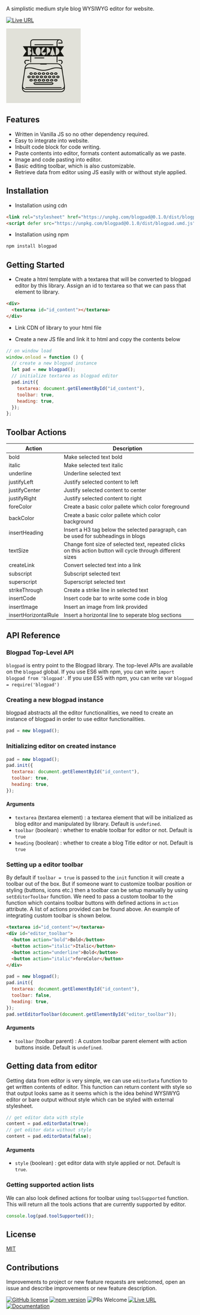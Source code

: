 A simplistic medium style blog WYSIWYG editor for website.

[![Live URL](https://img.shields.io/badge/Live%20URL-Live%20Project%20URL-red)](https://www.tarunbisht.com/blogpad/live.html)

<img src="icon.png" width="200" height="200" alt="Blogpad icon logo">

## Features

- Written in Vanilla JS so no other dependency required.
- Easy to integrate into website.
- Inbuilt code block for code writing.
- Paste contents into editor, formats content automatically as we paste.
- Image and code pasting into editor.
- Basic editing toolbar, which is also customizable.
- Retrieve data from editor using JS easily with or without style applied.

## Installation

- Installation using cdn

```html
<link rel="stylesheet" href="https://unpkg.com/blogpad@0.1.0/dist/blogpad.min.css"/>
<script defer src="https://unpkg.com/blogpad@0.1.0/dist/blogpad.umd.js"></script>
```

- Installation using npm

```bash
npm install blogpad
```

## Getting Started

- Create a html template with a textarea that will be converted to blogpad editor by this library. Assign an id to textarea so that we can pass that element to library.

```html
<div>
  <textarea id="id_content"></textarea>
</div>
```

- Link CDN of library to your html file

- Create a new JS file and link it to html and copy the contents below

```javascript
// on window load
window.onload = function () {
  // create a new blogpad instance
  let pad = new blogpad();
  // initialize textarea as blogpad editor
  pad.init({
    textarea: document.getElementById("id_content"),
    toolbar: true,
    heading: true,
  });
};
```

## Toolbar Actions

| Action               | Description                                                                                                 |
| -------------------- | ----------------------------------------------------------------------------------------------------------- |
| bold                 | Make selected text bold                                                                                     |
| italic               | Make selected text italic                                                                                   |
| underline            | Underline selected text                                                                                     |
| justifyLeft          | Justify selected content to left                                                                            |
| justifyCenter        | Justify selected content to center                                                                          |
| justifyRight         | Justify selected content to right                                                                           |
| foreColor            | Create a basic color pallete which color foreground                                                         |
| backColor            | Create a basic color pallete which color background                                                         |
| insertHeading        | Insert a H3 tag below the selected paragraph, can be used for subheadings in blogs                          |
| textSize             | Change font size of selected text, repeated clicks on this action button will cycle through different sizes |
| createLink           | Convert selected text into a link                                                                           |
| subscript            | Subscript selected text                                                                                     |
| superscript          | Superscript selected text                                                                                   |
| strikeThrough        | Create a strike line in selected text                                                                       |
| insertCode           | Insert code bar to write some code in blog                                                                  |
| insertImage          | Insert an image from link provided                                                                          |
| insertHorizontalRule | Insert a horizontal line to seperate blog sections                                                          |

## API Reference

### Blogpad Top-Level API

`blogpad` is entry point to the Blogpad library. The top-level APIs are available on the `blogpad` global. If you use ES6 with npm, you can write `import blogpad from 'blogpad'`. If you use ES5 with npm, you can write var `blogpad = require('blogpad')`

### Creating a new blogpad instance

blogpad abstracts all the editor functionalities, we need to create an instance of blogpad in order to use editor functionalities.

```javascript
pad = new blogpad();
```

### Initializing editor on created instance

```javascript
pad = new blogpad();
pad.init({
  textarea: document.getElementById("id_content"),
  toolbar: true,
  heading: true,
});
```

#### Arguments

- `textarea` (textarea element) : a textarea element that will be initialized as blog editor and manipulated by library. Default is `undefined`.
- `toolbar` (boolean) : whether to enable toolbar for editor or not. Default is `true`
- `heading` (boolean) : whether to create a blog Title editor or not. Default is `true`

### Setting up a editor toolbar

By default if `toolbar = true` is passed to the `init` function it will create a toolbar out of the box. But if someone want to customize toolbar position or styling (buttons, icons etc.) then a toolbar can be setup manually by using `setEditorToolbar` function. We need to pass a custom toolbar to the function which contains toolbar buttons with defined actions in `action` attribute. A list of actions provided can be found above. An example of integrating custom toolbar is shown below.

```html
<textarea id="id_content"></textarea>
<div id="editor_toolbar">
  <button action="bold">Bold</button>
  <button action="italic">Italic</button>
  <button action="underline">Bold</button>
  <button action="italic">foreColor</button>
</div>
```

```javascript
pad = new blogpad();
pad.init({
  textarea: document.getElementById("id_content"),
  toolbar: false,
  heading: true,
});
pad.setEditorToolbar(document.getElementById("editor_toolbar"));
```

#### Arguments

- `toolbar` (toolbar parent) : A custom toolbar parent element with action buttons inside. Default is `undefined`.

## Getting data from editor

Getting data from editor is very simple, we can use `editorData` function to get written contents of editor. This function can return content with style so that output looks same as it seems which is the idea behind WYSIWYG editor or bare output without style which can be styled with external stylesheet.

```javascript
// get editor data with style
content = pad.editorData(true);
// get editor data without style
content = pad.editorData(false);
```

#### Arguments

- `style` (boolean) : get editor data with style applied or not. Default is `true`.

### Getting supported action lists

We can also look defined actions for toolbar using `toolSupported` function. This will return all the tools actions that are currently supported by editor.

```javascript
console.log(pad.toolSupported());
```

## License

[MIT](https://en.wikipedia.org/wiki/MIT_License)

## Contributions

Improvements to project or new feature requests are welcomed, open an issue and describe improvements or new feature description.

[![GitHub license](https://img.shields.io/badge/license-MIT-blue.svg)](https://github.com/tarun-bisht/blogpad/blob/master/LICENSE) [![npm version](https://img.shields.io/badge/npm-package%20URL-red)](https://www.npmjs.com/package/blogpad) ![PRs Welcome](https://img.shields.io/badge/PRs-welcome-brightgreen.svg) [![Live URL](https://img.shields.io/badge/Live%20URL-Live%20Project%20URL-red)](https://www.tarunbisht.com/blogpad/live.html) [![Documentation](https://img.shields.io/badge/Documentation-Project%20Documentation)](https://www.tarunbisht.com/blogpad/)
